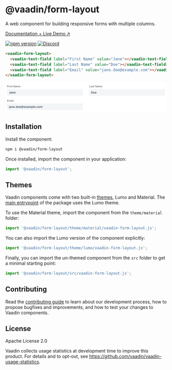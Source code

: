 # @vaadin/form-layout

A web component for building responsive forms with multiple columns.

[Documentation + Live Demo ↗](https://vaadin.com/docs/latest/ds/components/form-layout)

[![npm version](https://badgen.net/npm/v/@vaadin/form-layout)](https://www.npmjs.com/package/@vaadin/form-layout)
[![Discord](https://img.shields.io/discord/732335336448852018?label=discord)](https://discord.gg/PHmkCKC)

```html
<vaadin-form-layout>
  <vaadin-text-field label="First Name" value="Jane"></vaadin-text-field>
  <vaadin-text-field label="Last Name" value="Doe"></vaadin-text-field>
  <vaadin-text-field label="Email" value="jane.doe@example.com"></vaadin-text-field>
</vaadin-form-layout>
```

[<img src="https://raw.githubusercontent.com/vaadin/web-components/master/packages/form-layout/screenshot.png" width="880" alt="Screenshot of vaadin-form-layout">](https://vaadin.com/docs/latest/ds/components/form-layout)

## Installation

Install the component:

```sh
npm i @vaadin/form-layout
```

Once installed, import the component in your application:

```js
import '@vaadin/form-layout';
```

## Themes

Vaadin components come with two built-in [themes](https://vaadin.com/docs/latest/ds/customization/using-themes), Lumo
and Material.
The [main entrypoint](https://github.com/vaadin/web-components/blob/master/packages/form-layout/vaadin-form-layout.js)
of the package uses the Lumo theme.

To use the Material theme, import the component from the `theme/material` folder:

```js
import '@vaadin/form-layout/theme/material/vaadin-form-layout.js';
```

You can also import the Lumo version of the component explicitly:

```js
import '@vaadin/form-layout/theme/lumo/vaadin-form-layout.js';
```

Finally, you can import the un-themed component from the `src` folder to get a minimal starting point:

```js
import '@vaadin/form-layout/src/vaadin-form-layout.js';
```

## Contributing

Read the [contributing guide](https://vaadin.com/docs/latest/guide/contributing/overview) to learn about our development
process, how to propose bugfixes and improvements, and how to test your changes to Vaadin components.

## License

Apache License 2.0

Vaadin collects usage statistics at development time to improve this product.
For details and to opt-out, see https://github.com/vaadin/vaadin-usage-statistics.
